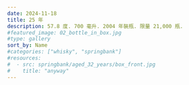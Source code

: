 ```yaml
---
date: 2024-11-18
title: 25 年
description: 57.8 度. 700 毫升. 2004 年裝瓶. 限量 21,000 瓶.
#featured_image: 02_bottle_in_box.jpg
#type: gallery
sort_by: Name
#categories: ["whisky", "springbank"]
#resources:
#  - src: springbank/aged_32_years/box_front.jpg
#    title: "anyway"
---
```

